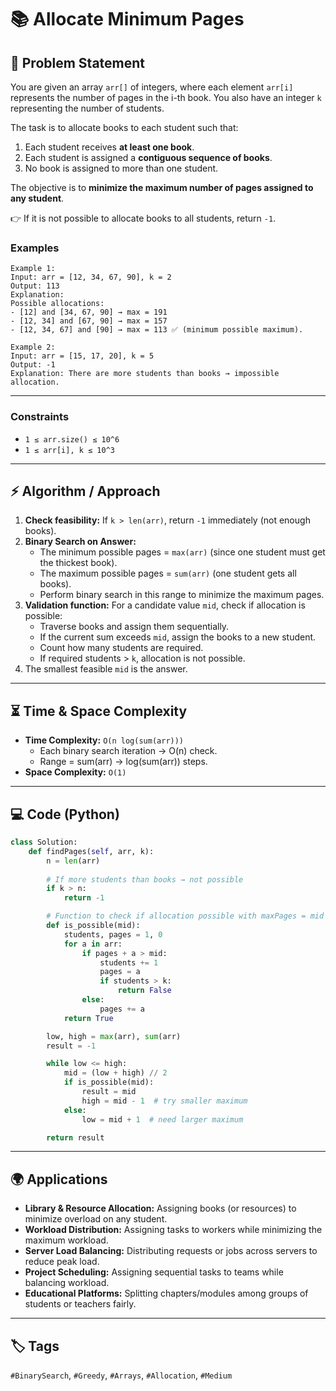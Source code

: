 # 📚 Allocate Minimum Pages  

## 📌 Problem Statement  
You are given an array `arr[]` of integers, where each element `arr[i]` represents the number of pages in the i-th book. You also have an integer `k` representing the number of students.  

The task is to allocate books to each student such that:  
1. Each student receives **at least one book**.  
2. Each student is assigned a **contiguous sequence of books**.  
3. No book is assigned to more than one student.  

The objective is to **minimize the maximum number of pages assigned to any student**.  

👉 If it is not possible to allocate books to all students, return `-1`.  

### Examples  
```text
Example 1:
Input: arr = [12, 34, 67, 90], k = 2
Output: 113
Explanation:  
Possible allocations:  
- [12] and [34, 67, 90] → max = 191  
- [12, 34] and [67, 90] → max = 157  
- [12, 34, 67] and [90] → max = 113 ✅ (minimum possible maximum).  

Example 2: 
Input: arr = [15, 17, 20], k = 5
Output: -1
Explanation: There are more students than books → impossible allocation.  
```
---
### Constraints  
- `1 ≤ arr.size() ≤ 10^6`  
- `1 ≤ arr[i], k ≤ 10^3`  

---

## ⚡ Algorithm / Approach  

1. **Check feasibility:** If `k > len(arr)`, return `-1` immediately (not enough books).  
2. **Binary Search on Answer:**  
   - The minimum possible pages = `max(arr)` (since one student must get the thickest book).  
   - The maximum possible pages = `sum(arr)` (one student gets all books).  
   - Perform binary search in this range to minimize the maximum pages.  
3. **Validation function:** For a candidate value `mid`, check if allocation is possible:  
   - Traverse books and assign them sequentially.  
   - If the current sum exceeds `mid`, assign the books to a new student.  
   - Count how many students are required.  
   - If required students > `k`, allocation is not possible.  
4. The smallest feasible `mid` is the answer.  

---

## ⏳ Time & Space Complexity  

- **Time Complexity:** `O(n log(sum(arr)))`  
  - Each binary search iteration → O(n) check.  
  - Range = sum(arr) → log(sum(arr)) steps.  
- **Space Complexity:** `O(1)`  

---

## 💻 Code (Python)  

```python
class Solution:
    def findPages(self, arr, k):
        n = len(arr)
        
        # If more students than books → not possible
        if k > n:
            return -1

        # Function to check if allocation possible with maxPages = mid
        def is_possible(mid):
            students, pages = 1, 0
            for a in arr:
                if pages + a > mid:
                    students += 1
                    pages = a
                    if students > k:
                        return False
                else:
                    pages += a
            return True

        low, high = max(arr), sum(arr)
        result = -1

        while low <= high:
            mid = (low + high) // 2
            if is_possible(mid):
                result = mid
                high = mid - 1  # try smaller maximum
            else:
                low = mid + 1  # need larger maximum

        return result
```
---
## 🌍 Applications  

- **Library & Resource Allocation:** Assigning books (or resources) to minimize overload on any student.  
- **Workload Distribution:** Assigning tasks to workers while minimizing the maximum workload.  
- **Server Load Balancing:** Distributing requests or jobs across servers to reduce peak load.  
- **Project Scheduling:** Assigning sequential tasks to teams while balancing workload.  
- **Educational Platforms:** Splitting chapters/modules among groups of students or teachers fairly.  
---

## 🏷️ Tags  
`#BinarySearch`, `#Greedy`, `#Arrays`, `#Allocation`, `#Medium`
